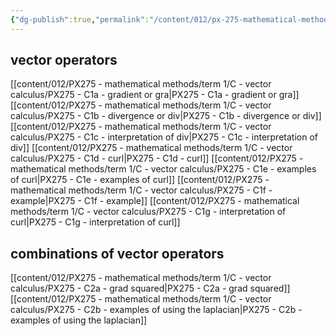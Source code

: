 ```yaml
---
{"dg-publish":true,"permalink":"/content/012/px-275-mathematical-methods/term-1/c-vector-calculus/c-vector-calculus/","noteIcon":"1","created":"2024-11-25T10:50:32.000+00:00","updated":"2025-01-07T19:11:15.037+00:00"}
---
```


## vector operators
[[content/012/PX275 - mathematical methods/term 1/C - vector calculus/PX275 - C1a - gradient or gra\|PX275 - C1a - gradient or gra]]
[[content/012/PX275 - mathematical methods/term 1/C - vector calculus/PX275 - C1b - divergence or div\|PX275 - C1b - divergence or div]]
[[content/012/PX275 - mathematical methods/term 1/C - vector calculus/PX275 - C1c - interpretation of div\|PX275 - C1c - interpretation of div]]
[[content/012/PX275 - mathematical methods/term 1/C - vector calculus/PX275 - C1d - curl\|PX275 - C1d - curl]]
[[content/012/PX275 - mathematical methods/term 1/C - vector calculus/PX275 - C1e - examples of curl\|PX275 - C1e - examples of curl]]
[[content/012/PX275 - mathematical methods/term 1/C - vector calculus/PX275 - C1f - example\|PX275 - C1f - example]]
[[content/012/PX275 - mathematical methods/term 1/C - vector calculus/PX275 - C1g - interpretation of curl\|PX275 - C1g - interpretation of curl]]
## combinations of vector operators
[[content/012/PX275 - mathematical methods/term 1/C - vector calculus/PX275 - C2a - grad squared\|PX275 - C2a - grad squared]]
[[content/012/PX275 - mathematical methods/term 1/C - vector calculus/PX275 - C2b - examples of using the laplacian\|PX275 - C2b - examples of using the laplacian]]

